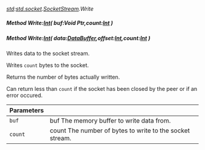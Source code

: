 _[std](../../modules/std/std-module.md):[std.socket](../../modules/std/std-socket.md).[SocketStream](../../modules/std/std-socket-socketstream.md).Write_
##### Method Write:[Int](../../modules/wonkey/wonkey-types-int.md)( buf:Void Ptr,count:[Int](../../modules/wonkey/wonkey-types-int.md) )
##### Method Write:[Int](../../modules/wonkey/wonkey-types-int.md)( data:[DataBuffer](../../modules/std/std-memory-databuffer.md),offset:[Int](../../modules/wonkey/wonkey-types-int.md),count:[Int](../../modules/wonkey/wonkey-types-int.md) )
Writes data to the socket stream.

Writes `count` bytes to the socket.

Returns the number of bytes actually written.

Can return less than `count` if the socket has been closed by the peer or if an error occured.

| Parameters |    |
|:-----------|:---|
| `buf` | buf The memory buffer to write data from. |
| `count` | count The number of bytes to write to the socket stream. |
